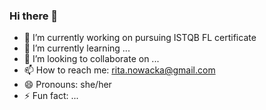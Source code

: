 ### Hi there 👋

- 🔭 I’m currently working on pursuing ISTQB FL certificate
- 🌱 I’m currently learning ...
- 👯 I’m looking to collaborate on ...
- 📫 How to reach me: rita.nowacka@gmail.com
- 😄 Pronouns: she/her
- ⚡ Fun fact: ...
